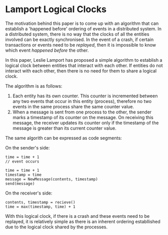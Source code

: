 # Lamport Logical Clocks

The motivation behind this paper is to come up with an algorithm that can establish a 'happened before' ordering of events in a distributed system. In a distributed system, there is no way that the clocks of all the entities involved can be exactly synchronised. In the event of a crash, if certain transactions or events need to be *replayed*, then it is impossible to know which event *happened before* the other. 

In this paper, Leslie Lamport has proposed a simple algorithm to establish a logical clock between entities that interact with each other. If entities do not interact with each other, then there is no need for them to share a logical clock. 

The algorithm is as follows: 
1. Each entity has its own counter. This counter is incremented between any two events that occur in this entity (process), therefore no two events in the same process share the same counter value. 
2. When a message is sent from one process to the other, the sender marks a timestamp of its counter on the message. On receiving this message, the receiver updates its counter only if the timestamp of the message is greater than its current counter value. 

The same algorith can be expressed as code segments:

On the sender's side:
```
time = time + 1 
// event occurs

time = time + 1
timestamp = time
message = NewMessage(contents, timestamp)
send(message)
```

On the receiver's side:
```
contents, timestamp = recieve()
time = max(timestamp, time) + 1
```

With this logical clock, if there is a crash and these events need to be replayed, it is relatively simple as there is an inherent ordering establlished due to the logical clock shared by the processes.